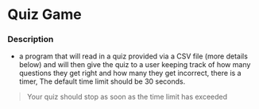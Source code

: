 # Quiz Game

### Description

- a program that will read in a quiz provided via a CSV file (more details below) and will then give the quiz to a user keeping track of how many questions they get right and how many they get incorrect, there is a timer, The default time limit should be 30 seconds.

> Your quiz should stop as soon as the time limit has exceeded
